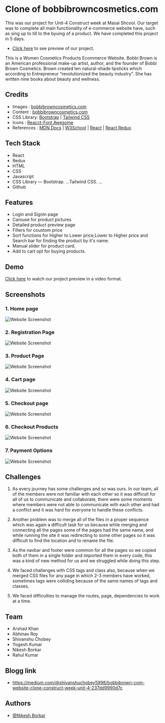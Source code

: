 # Clone of bobbibrowncosmetics.com

This was our project for Unit-4 Construct week at Masai Shcool.
Our target was to complete all main functionality of e-commerce website have, such as sing up to till to the byuing of a product.
We have completed this project in 5 days.

- [Click here](https://bobbi-brown-clone-arshad-abhinav-yogesh-shivanshu-rahul-nikesh.netlify.app/) to see preview of our project.

This is a Women Cosmetics Products Ecommerce Website. Bobbi Brown is an American professional make-up artist, author, and the founder of Bobbi Brown Cosmetics. Brown created ten natural-shade lipsticks which according to Entrepreneur “revolutionized the beauty industry”. She has written nine books about beauty and wellness.

## Credits

- Images : [bobbibrowncosmetics.com](https://www.bobbibrowncosmetics.com/)
- Content : [bobbibrowncosmetics.com](https://www.bobbibrowncosmetics.com/)
- CSS Library: [Bootstrap](https://getbootstrap.com/) | [Tailwind CSS](https://tailwindcss.com/)
- Icons : [Reacct-Font Awesome](https://fontawesome.com/)
- References : [MDN Docs](https://developer.mozilla.org/en-US/) | [W3School](https://www.w3schools.com/) | [React](https://reactjs.org/) | [React Redux](https://react-redux.js.org/)

## Tech Stack

- React
- Redux
- HTML
- CSS
- Javascript
- CSS Library — Bootstrap. …Tailwind CSS. …
- Github

## Features

- Login and Signin page
- Carouse for product pictures
- Detailed product preview page
- Filters for coustom price
- Sort functions for Higher to Lower price,Lower to Higher price and Search bar for finding the product by it's name.
- Manual slider for product card.
- Add to cart opt for buying products.

## Demo

[Click here](https://drive.google.com/file/d/1bGrJOXcpS2e1ZPlwFjyBPsqSXb_5iucg/view?usp=sharing) to watch our project preview in a video format.

## Screenshots

### 1. Home page

![Website Screenshot](https://miro.medium.com/max/1400/1*3O5dJrdc7lc7XPzV2skHlQ.png)

### 2. Registration Page

![Website Screenshot](https://miro.medium.com/max/1400/1*ernQGQqyLflki8o3qC0J1w.png)

### 3. Product Page

![Website Screenshot](https://miro.medium.com/max/1400/1*Nsac44aTYOHt47LUsknItg.png)

### 4. Cart page

![Website Screenshot]()

### 5. Checkout page

![Website Screenshot]()

### 6. Checkout Products

![Website Screenshot]()

### 7. Payment Options

![Website Screenshot]()

## Challenges

1. As every journey has some challenges and so was ours. In our team, all of the members were not familiar with each other so it was difficult for all of us to communicate and collaborate, there were some moments where members were not able to communicate with each other and had a conflict and it was hard for everyone to handle these conflicts.

2. Another problem was to merge all of the files in a proper sequence which was again a difficult task for us because while merging and connecting all the pages some of the pages had the same name, and while running the site it was redirecting to some other pages so it was difficult to find the location and to rename the file.

3. As the navbar and footer were common for all the pages so we copied both of them in a single folder and imported them in every code, this was a kind of new method for us and we struggled while doing this step.

4. We faced challenges with CSS tags and class also, because when we merged CSS files for any page in which 2-3 members have worked, sometimes tags were colliding because of the same names of tags and classes.

5. We faced difficulties to manage the routes, page, dependencies to work at a time.

## Team

- Arshad Khan
- Abhinav Roy
- Shivanshu Chobey
- Yogesh Kumar
- Nikesh Borkar
- Rahul Kumar

## Blogg link

- https://medium.com/@shivanshuchobey5998/bobbibrown-com-website-clone-construct-week-unit-4-237dd9990d7c

## Authors

- [@Nikesh Borkar](https://github.com/NikeshBorkar)
